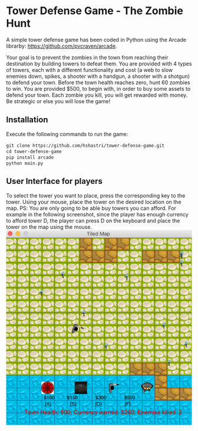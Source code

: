 # Tower Defense Game - The Zombie Hunt

A simple tower defense game has been coded in Python using the Arcade librarby: https://github.com/pvcraven/arcade. 

Your goal is to prevent the zombies in the town from reaching their destination by building towers to defeat them. You are provided with 4 types of towers, each with a different functionality and cost (a web to slow enemies down, spikes, a shooter with a handgun, a shooter with a shotgun) to defend your town. Before the town health reaches zero, hunt 60 zombies to win. You are provided $500, to begin with, in order to buy some assets to defend your town. Each zombie you kill, you will get rewarded with money. Be strategic or else you will lose the game!

## Installation

Execute the following commands to run the game:

```
git clone https://github.com/hshastri/tower-defense-game.git
cd tower-defense-game
pip install arcade
python main.py
```

## User Interface for players

To select the tower you want to place, press the corresponding key to the tower. Using your mouse, place the tower on the desired location on the map. PS: You are only going to be able buy towers you can afford. For example in the following screenshot, since the player has enough currency to afford tower D, the player can press D on the keyboard and place the tower on the map using the mouse.
<img src="Assets/gamescreenshot.png">

